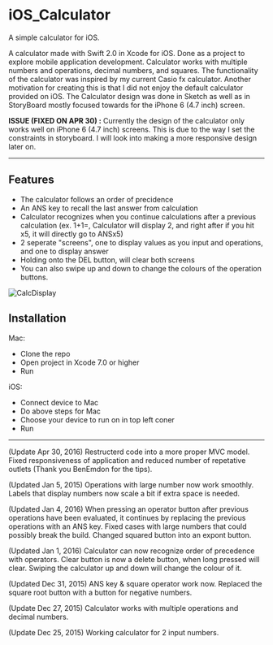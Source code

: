 # iOS_Calculator

A simple calculator for iOS.

A calculator made with Swift 2.0 in Xcode for iOS. Done as a project to explore mobile application development. Calculator works with multiple numbers and operations, decimal numbers, and squares. The functionality of the calculator was inspired by my current Casio fx calculator. Another motivation for creating this is that I did not enjoy the default calculator provided on iOS. The Calculator design was done in Sketch as well as in StoryBoard mostly focused towards for the iPhone 6 (4.7 inch) screen.

**ISSUE (FIXED ON APR 30) :** Currently the design of the calculator only works well on iPhone 6 (4.7 inch) screens. This is due to the way I set the constraints in storyboard. I will look into making a more responsive design later on.

----
## Features
- The calculator follows an order of precidence 
- An ANS key to recall the last answer from calculation
- Calculator recognizes when you continue calculations after a previous calculation (ex. 1+1=, Calculator will display 2, and right after if you hit x5, it will directly go to ANSx5)
- 2 seperate "screens", one to display values as you input and operations, and one to display answer
- Holding onto the DEL button, will clear both screens
- You can also swipe up and down to change the colours of the operation buttons. 

![CalcDisplay](http://imgur.com/5SRabqE.png)

## Installation
Mac:
- Clone the repo
- Open project in Xcode 7.0 or higher
- Run

iOS:
- Connect device to Mac
- Do above steps for Mac
- Choose your device to run on in top left coner
- Run

----
(Update Apr 30, 2016)
Restructerd code into a more proper MVC model. Fixed responsiveness of application and reduced number of repetative outlets (Thank you BenEmdon for the tips). 

(Updated Jan 5, 2015)
Operations with large number now work smoothly. Labels that display numbers now scale a bit if extra space is needed.

(Updated Jan 4, 2016)
When pressing an operator button after previous operations have been evaluated, it continues by replacing the previous operations with an ANS key. Fixed cases with large numbers that could possibly break the build. Changed squared button into an expont button.

(Updated Jan 1, 2016)
Calculator can now recognize order of precedence with operators. Clear button is now a delete button, when long pressed will clear. Swiping the calculator up and down will change the colour of it.

(Updated Dec 31, 2015)
ANS key & square operator work now. Replaced the square root button with a button for negative numbers.

(Update Dec 27, 2015)
Calculator works with multiple operations and decimal numbers.

(Update Dec 25, 2015)
Working calculator for 2 input numbers.